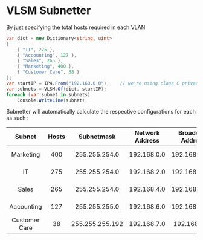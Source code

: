 # VLSM Subnetter

By just specifying the total hosts required in each VLAN

```C#
var dict = new Dictionary<string, uint>
{
    { "IT", 275 },
    { "Accounting", 127 },
    { "Sales", 265 },
    { "Marketing", 400 },
    { "Customer Care", 38 }
};
var startIP = IP4.From("192.168.0.0");    // we're using class C private networks
var subnets = VLSM.Of(dict, startIP);
foreach (var subnet in subnets)
    Console.WriteLine(subnet);
```

Subnetter will automatically calculate the respective configurations for each as such :

| Subnet | Hosts | Subnetmask | Network Address | Broadcast Address | IP Range |
|  :----:  | :----: | :----: | :----: | :----: | :----: |
| Marketing | 400 | 255.255.254.0 | 192.168.0.0 | 192.168.1.255 | 192.168.0.1-192.168.1.254 |
| IT | 275 | 255.255.254.0 | 192.168.2.0 | 192.168.3.255 | 192.168.2.1-192.168.3.254 |
| Sales | 265 | 255.255.254.0 | 192.168.4.0 | 192.168.5.255 | 192.168.4.1-192.168.5.254 |
| Accounting | 127 | 255.255.255.0 | 192.168.6.0 | 192.168.6.255 | 192.168.6.1-192.168.6.254 |
| Customer Care | 38 | 255.255.255.192 | 192.168.7.0 | 192.168.7.63 | 192.168.7.1-192.168.7.62 |

